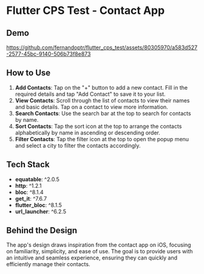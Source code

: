 # Flutter CPS Test - Contact App

## Demo

https://github.com/fernandoptr/flutter_cps_test/assets/80305970/a583d527-2577-45bc-9140-506b73f8e873


## How to Use

1. **Add Contacts**: Tap on the "+" button to add a new contact. Fill in the required details and tap "Add Contact" to save it to your list.
2. **View Contacts**: Scroll through the list of contacts to view their names and basic details. Tap on a contact to view more information.
3. **Search Contacts**: Use the search bar at the top to search for contacts by name.
4. **Sort Contacts**: Tap the sort icon at the top to arrange the contacts alphabetically by name in ascending or descending order.
5. **Filter Contacts**: Tap the filter icon at the top to open the popup menu and select a city to filter the contacts accordingly.


## Tech Stack

- **equatable**: ^2.0.5
- **http**: ^1.2.1
- **bloc**: ^8.1.4
- **get_it**: ^7.6.7
- **flutter_bloc**: ^8.1.5
- **url_launcher**: ^6.2.5


## Behind the Design
The app's design draws inspiration from the contact app on iOS, focusing on familiarity, simplicity, and ease of use. The goal is to provide users with an intuitive and seamless experience, ensuring they can quickly and efficiently manage their contacts.

